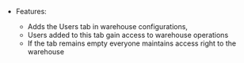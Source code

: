 - Features:

  - Adds the Users tab in warehouse configurations,
  - Users added to this tab gain access to warehouse operations
  - If the tab remains empty everyone maintains access right to the warehouse

